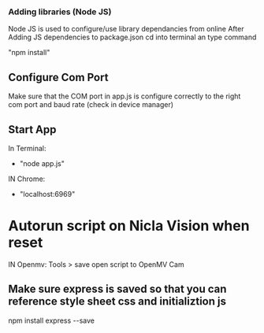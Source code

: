 ### Adding libraries (Node JS)
Node JS is used to configure/use library dependancies from online
After Adding JS dependencies to package.json
cd into terminal an type command

"npm install"

## Configure Com Port
Make sure that the COM port in app.js is configure correctly to the right com port and baud rate (check in device manager)

## Start App
In Terminal:
- "node app.js"

IN Chrome:
- "localhost:6969"

# Autorun script on Nicla Vision when reset
IN Openmv:
Tools > save open script to OpenMV Cam 

## Make sure express is saved so that you can reference style sheet css and initializtion js
npm install express --save

## 